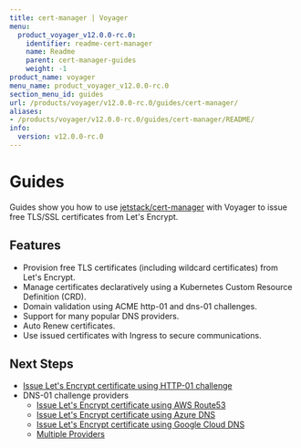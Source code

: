 ```yaml
---
title: cert-manager | Voyager
menu:
  product_voyager_v12.0.0-rc.0:
    identifier: readme-cert-manager
    name: Readme
    parent: cert-manager-guides
    weight: -1
product_name: voyager
menu_name: product_voyager_v12.0.0-rc.0
section_menu_id: guides
url: /products/voyager/v12.0.0-rc.0/guides/cert-manager/
aliases:
- /products/voyager/v12.0.0-rc.0/guides/cert-manager/README/
info:
  version: v12.0.0-rc.0
---
```


# Guides

Guides show you how to use [jetstack/cert-manager](https://github.com/jetstack/cert-manager) with Voyager to issue free TLS/SSL certificates from Let's Encrypt.

## Features

- Provision free TLS certificates (including wildcard certificates) from Let's Encrypt.
- Manage certificates declaratively using a Kubernetes Custom Resource Definition (CRD).
- Domain validation using ACME http-01 and dns-01 challenges.
- Support for many popular DNS providers.
- Auto Renew certificates.
- Use issued certificates with Ingress to secure communications.

## Next Steps

- [Issue Let's Encrypt certificate using HTTP-01 challenge](/products/voyager/v12.0.0-rc.0/guides/cert-manager/http01_challenge/overview)
- DNS-01 challenge providers
  - [Issue Let's Encrypt certificate using AWS Route53](/products/voyager/v12.0.0-rc.0/guides/cert-manager/dns01_challenge/aws-route53)
  - [Issue Let's Encrypt certificate using Azure DNS](/products/voyager/v12.0.0-rc.0/guides/cert-manager/dns01_challenge/azure-dns)
  - [Issue Let's Encrypt certificate using Google Cloud DNS](/products/voyager/v12.0.0-rc.0/guides/cert-manager/dns01_challenge/google-cloud-dns)
  - [Multiple Providers](/products/voyager/v12.0.0-rc.0/guides/cert-manager/dns01_challenge/multiple-challenge-solver)

